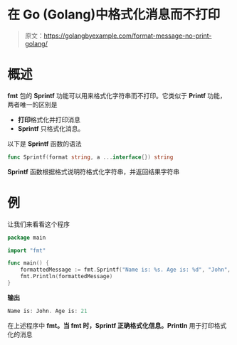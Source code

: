 # 在 Go (Golang)中格式化消息而不打印

> 原文：<https://golangbyexample.com/format-message-no-print-golang/>

# **概述**

**fmt** 包的 **Sprintf** 功能可以用来格式化字符串而不打印。它类似于 **Printf** 功能，两者唯一的区别是

*   **打印**格式化并打印消息
*   **Sprintf** 只格式化消息。

以下是 **Sprintf** 函数的语法

```go
func Sprintf(format string, a ...interface{}) string
```

**Sprintf** 函数根据格式说明符格式化字符串，并返回结果字符串

# **例**

让我们来看看这个程序

```go
package main

import "fmt"

func main() {
    formattedMessage := fmt.Sprintf("Name is: %s. Age is: %d", "John", 21)
    fmt.Println(formattedMessage)
}
```

**输出**

```go
Name is: John. Age is: 21
```

在上述程序中 **fmt。当 **fmt 时，Sprintf** 正确格式化信息。Println** 用于打印格式化的消息